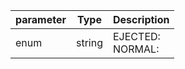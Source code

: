 | parameter | Type | Description |
| ----------- | ----------- |----------- |
| enum  |  string  | EJECTED: <br/>NORMAL:   |
